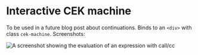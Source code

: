 # Interactive CEK machine

To be used in a future blog post about continuations.  Binds to an
`<div>` with class `cek-machine`.  Screenshots:

![A screenshot showing the evaluation of an expression with call/cc](https://user-images.githubusercontent.com/33556084/117710594-25ee2f00-b187-11eb-9d07-3c3e4b13cd8e.png)
